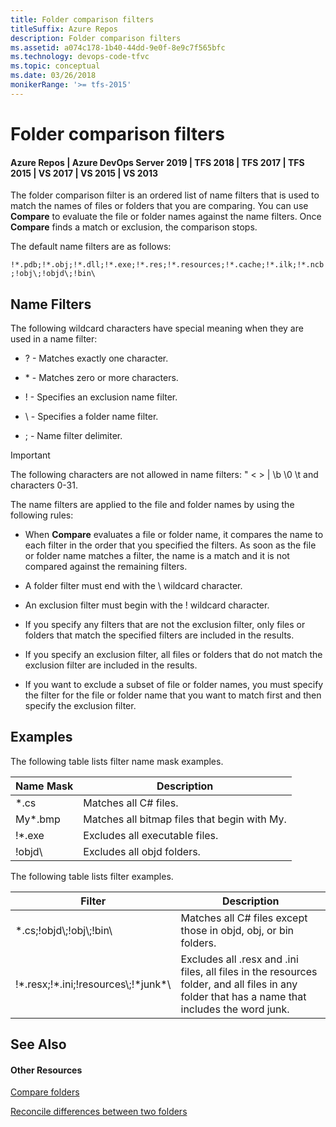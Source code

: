 ```yaml
---
title: Folder comparison filters
titleSuffix: Azure Repos
description: Folder comparison filters
ms.assetid: a074c178-1b40-44dd-9e0f-8e9c7f565bfc
ms.technology: devops-code-tfvc
ms.topic: conceptual
ms.date: 03/26/2018
monikerRange: '>= tfs-2015'
---
```



# Folder comparison filters

#### Azure Repos | Azure DevOps Server 2019 | TFS 2018 | TFS 2017 | TFS 2015 | VS 2017 | VS 2015 | VS 2013

The folder comparison filter is an ordered list of name filters that is used to match the names of files or folders that you are comparing. You can use **Compare** to evaluate the file or folder names against the name filters. Once **Compare** finds a match or exclusion, the comparison stops.

The default name filters are as follows:

`!*.pdb;!*.obj;!*.dll;!*.exe;!*.res;!*.resources;!*.cache;!*.ilk;!*.ncb;!obj\;!objd\;!bin\`

## Name Filters

The following wildcard characters have special meaning when they are used in a name filter:

-   ? - Matches exactly one character.

-   \* - Matches zero or more characters.

-   ! - Specifies an exclusion name filter.

-   \\ - Specifies a folder name filter.

-   ; - Name filter delimiter.

>[!IMPORTANT]  
>The following characters are not allowed in name filters: &quot; &lt; &gt; | \b \0 \t and characters 0-31.

The name filters are applied to the file and folder names by using the following rules:

-   When **Compare** evaluates a file or folder name, it compares the name to each filter in the order that you specified the filters. As soon as the file or folder name matches a filter, the name is a match and it is not compared against the remaining filters.

-   A folder filter must end with the \\ wildcard character.

-   An exclusion filter must begin with the ! wildcard character.

-   If you specify any filters that are not the exclusion filter, only files or folders that match the specified filters are included in the results.

-   If you specify an exclusion filter, all files or folders that do not match the exclusion filter are included in the results.

-   If you want to exclude a subset of file or folder names, you must specify the filter for the file or folder name that you want to match first and then specify the exclusion filter.

## Examples

The following table lists filter name mask examples.

|**Name Mask**|**Description**|
|---|---|
|\*.cs | Matches all C# files.|
|My\*.bmp | Matches all bitmap files that begin with My.|
|!\*.exe | Excludes all executable files.|
|!objd\\ | Excludes all objd folders.|


The following table lists filter examples.

|**Filter**|**Description**|
|---|---|
|\*.cs;!objd\\;!obj\\;!bin\\ | Matches all C# files except those in objd, obj, or bin folders.|
|!\*.resx;!\*.ini;!resources\\;!\*junk\*\\ | Excludes all .resx and .ini files, all files in the resources folder, and all files in any folder that has a name that includes the word junk.|


## See Also

#### Other Resources

 [Compare folders](compare-folders.md) 

 [Reconcile differences between two folders](reconcile-differences-between-two-folders.md) 
